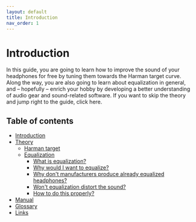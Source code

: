 ```yaml
---
layout: default
title: Introduction
nav_order: 1
---
```


# Introduction

In this guide, you are going to learn how to improve the sound of your headphones for free by tuning them towards the Harman target curve. Along the way, you are also going to learn about equalization in general, and – hopefully – enrich your hobby by developing a better understanding of audio gear and sound-related software. If you want to skip the theory and jump right to the guide, click here.

## Table of contents

* [Introduction](#introduction)
* [Theory](#theory)
    * [Harman target](#harman-target)
    * [Equalization](#equalization)
       * [What is equalization?]()
       * [Why would I want to equalize?]()
       * [Why don't manufacturers produce already equalized headphones?]()
       * [Won't equalization distort the sound?]()
       * [How to do this properly?]()
* [Manual](#manual)
* [Glossary](#glossary)
* [Links](#links)

